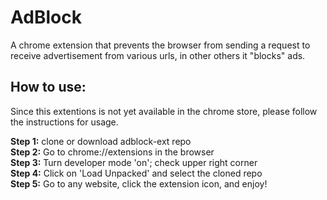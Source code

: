 # AdBlock

A chrome extension that prevents the browser from sending a request to receive advertisement from various urls, in other others it "blocks" ads.  

## How to use:

Since this extentions is not yet available in the chrome store, please follow the instructions for usage.

<b>Step 1:</b> clone or download adblock-ext repo<br />
<b>Step 2:</b> Go to chrome://extensions in the browser<br />
<b>Step 3:</b> Turn developer mode 'on'; check upper right corner<br />
<b>Step 4:</b> Click on 'Load Unpacked' and select the cloned repo<br />
<b>Step 5:</b> Go to any website, click the extension icon, and enjoy!
